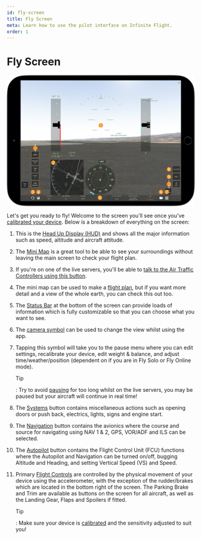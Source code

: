 ```yaml
---
id: fly-screen
title: Fly Screen
meta: Learn how to use the pilot interface on Infinite Flight.
order: 1
---
```


# Fly Screen

![Fly Screen](_images/manual/frames/hud-screen.png)



Let&#39;s get you ready to fly! Welcome to the screen you'll see once you've [calibrated your device](/guide/getting-started/pilot-user-interface/calibration#calibration). Below is a breakdown of everything on the screen:



1. This is the [Head Up Display (HUD)](/guide/getting-started/pilot-user-interface/hud#head-up-display-(hud)) and shows all the major information such as speed, altitude and aircraft attitude. 

   

2. The [Mini Map](/guide/getting-started/pilot-user-interface/mini-map#mini-map) is a great tool to be able to see your surroundings without leaving the main screen to check your flight plan.

   

3. If you&#39;re on one of the live servers, you'll be able to [talk to the Air Traffic Controllers using this button](/guide/getting-started/pilot-user-interface/communication#communication). 

   

4. The mini map can be used to make a [flight plan](/guide/getting-started/pilot-user-interface/flight-plan#flight-plan-screen), but if you want more detail and a view of the whole earth, you can check this out too. 

   

5. The [Status Bar](/guide/getting-started/pilot-user-interface/status-bar#status-bar) at the bottom of the screen can provide loads of information which is fully customizable so that you can choose what you want to see. 

   

6. The [camera symbol](/guide/getting-started/pilot-user-interface/cameras#camera) can be used to change the view whilst using the app. 

   

7. Tapping this symbol will take you to the pause menu where you can edit settings, recalibrate your device, edit weight &amp; balance, and adjust time/weather/position (dependent on if you are in Fly Solo or Fly Online mode).

   

   Tip

   : Try to avoid [pausing](/guide/getting-started/pilot-user-interface/pause-menu#pause-menu) for too long whilst on the live servers, you may be paused but your aircraft will continue in real time! 

   

8. The [Systems](/guide/getting-started/pilot-user-interface/systems#systems) button contains miscellaneous actions such as opening doors or push back, electrics, lights, signs and engine start. 

   

9. The [Navigation](/guide/getting-started/pilot-user-interface/navigation#navigation) button contains the avionics where the course and source for navigating using NAV 1 &amp; 2, GPS, VOR/ADF and ILS can be selected.

   

10. The [Autopilot](/guide/getting-started/pilot-user-interface/autopilot#autopilot) button contains the Flight Control Unit (FCU) functions where the Autopilot and Navigation can be turned on/off, bugging Altitude and Heading, and setting Vertical Speed (VS) and Speed. 

    

11. Primary [Flight Controls](/guide/getting-started/pilot-user-interface/flight-controls#flight-controls) are controlled by the physical movement of your device using the accelerometer, with the exception of the rudder/brakes which are located in the bottom right of the screen. The Parking Brake and Trim are available as buttons on the screen for all aircraft, as well as the Landing Gear, Flaps and Spoilers if fitted.

    

    Tip

    : Make sure your device is [calibrated](/guide/getting-started/pilot-user-interface/calibration#calibration) and the sensitivity adjusted to suit you! 

